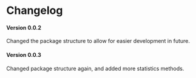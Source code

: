 # Changelog

#### Version 0.0.2
Changed the package structure to allow for easier development in future.

#### Version 0.0.3
Changed package structure again, and added more statistics methods.
